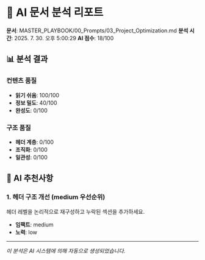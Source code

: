 # 🤖 AI 문서 분석 리포트

**문서**: MASTER_PLAYBOOK/00_Prompts/03_Project_Optimization.md
**분석 시간**: 2025. 7. 30. 오후 5:00:29
**AI 점수**: 18/100

## 📊 분석 결과

### 컨텐츠 품질
- **읽기 쉬움**: 100/100
- **정보 밀도**: 40/100
- **완성도**: 0/100

### 구조 품질
- **헤더 계층**: 0/100
- **조직화**: 0/100
- **일관성**: 0/100

## 🎯 AI 추천사항

### 1. 헤더 구조 개선 (medium 우선순위)
헤더 레벨을 논리적으로 재구성하고 누락된 섹션을 추가하세요.
- **임팩트**: medium
- **노력**: low


---
*이 분석은 AI 시스템에 의해 자동으로 생성되었습니다.*
